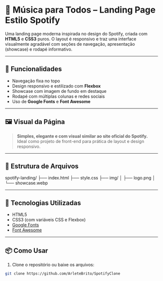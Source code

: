 # 🎵 Música para Todos – Landing Page Estilo Spotify

Uma landing page moderna inspirada no design do Spotify, criada com **HTML5** e **CSS3** puros. O layout é responsivo e traz uma interface visualmente agradável com seções de navegação, apresentação (showcase) e rodapé informativo.

---

## 🌟 Funcionalidades

- Navegação fixa no topo
- Design responsivo e estilizado com **Flexbox**
- Showcase com imagem de fundo em destaque
- Rodapé com múltiplas colunas e redes sociais
- Uso de **Google Fonts** e **Font Awesome**

---

## 🖼️ Visual da Página

> **Simples, elegante e com visual similar ao site oficial do Spotify.**
> Ideal como projeto de front-end para prática de layout e design responsivo.

---

## 📁 Estrutura de Arquivos

spotify-landing/
├── index.html
├── style.css
├── img/
│ ├── logo.png
│ └── showcase.webp

---

## 🔧 Tecnologias Utilizadas

- HTML5
- CSS3 (com variáveis CSS e Flexbox)
- [Google Fonts](https://fonts.google.com/specimen/Roboto)
- [Font Awesome](https://fontawesome.com/)

---

## 📦 Como Usar

1. Clone o repositório ou baixe os arquivos:

```bash
git clone https://github.com/ArleteBrito/SpotifyClone
